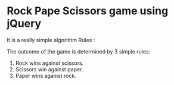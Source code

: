 # Rock Pape Scissors game using jQuery
It is a really simple algorithm
Rules : 

The outcome of the game is determined by 3 simple rules:
1. Rock wins against scissors.
2. Scissors win against paper.
3. Paper wins against rock.
